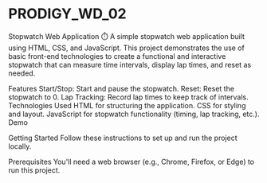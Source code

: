 # PRODIGY_WD_02
Stopwatch Web Application ⏱️
A simple stopwatch web application built using HTML, CSS, and JavaScript. This project demonstrates the use of basic front-end technologies to create a functional and interactive stopwatch that can measure time intervals, display lap times, and reset as needed.

Features
Start/Stop: Start and pause the stopwatch.
Reset: Reset the stopwatch to 0.
Lap Tracking: Record lap times to keep track of intervals.
Technologies Used
HTML for structuring the application.
CSS for styling and layout.
JavaScript for stopwatch functionality (timing, lap tracking, etc.).
Demo

Getting Started
Follow these instructions to set up and run the project locally.

Prerequisites
You'll need a web browser (e.g., Chrome, Firefox, or Edge) to run this project.
